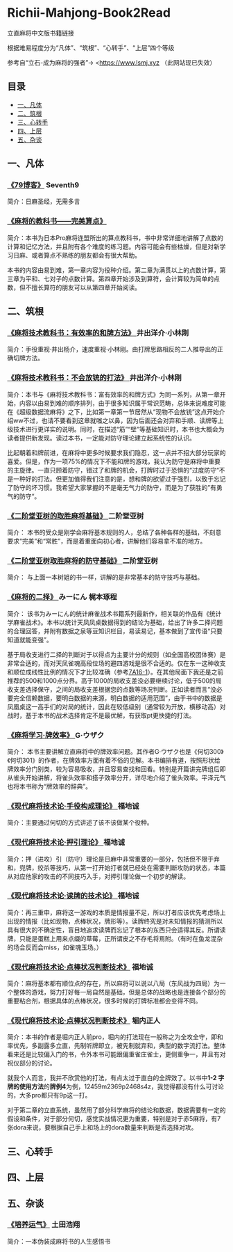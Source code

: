 # Richii-Mahjong-Book2Read

立直麻将中文版书籍链接

根据难易程度分为“凡体”、“筑根”、“心转手”、“上层”四个等级

参考自“立石-成为麻将的强者”→ <https://www.lsmj.xyz （此网站现已失效）

## 目录

- [一、凡体](#一凡体)
- [二、筑根](#二筑根)
- [三、心转手](#三心转手)
- [四、上层](#四上层)
- [五、杂谈](#五杂谈)

## 一、凡体

### [《79博客》](https://www.bilibili.com/read/readlist/rl45758) Seventh9

简介：日麻圣经，无需多言

### [《麻将的教科书——完美算点》](https://www.bilibili.com/read/readlist/rl481924)

简介：本书为日本Pro麻将连盟所出的算点教科书，书中非常详细地讲解了点数的计算和记忆方法，并且附有各个难度的练习题。内容可能会有些枯燥，但是对新学习日麻、或者算点不熟练的朋友都会有很大帮助。

本书的内容由易到难，第一章内容为役种介绍。第二章为满贯以上的点数计算，第三章为平和、七对子的点数计算。第四章开始涉及到算符，会计算较为简单的点数，但不擅长算符的朋友可以从第四章开始阅读。

## 二、筑根

### [《麻将技术教科书：有效率的和牌方法》 ](https://www.bilibili.com/read/readlist/rl480264) 井出洋介·小林刚

简介：手役重视·井出杨介，速度重视·小林刚。由打牌思路相反的二人推导出的正确切牌方法。

### [《麻将技术教科书：不会放铳的打法》 ](https://www.bilibili.com/read/readlist/rl398453) 井出洋介·小林刚

简介：本书与《麻将技术教科书：富有效率的和牌方式》为同一系列，从第一章开始，内容以由易到难的顺序排列，由于很多知识属于常识范畴，总体来说难度可能在《超级数据流麻将》之下，比如第一章第一节居然从“现物不会放铳”这点开始介绍ww不过，也请不要看到这章就嗤之以鼻，因为后面还会对弃和手顺、读牌等上级技术进行更详实的说明。同时，在描述“筋”“壁”等基础知识时，本书也大概会为读者提供新发现。读过本书，一定能对防守理论建立起系统性的认识。 

比起朝着和牌前进，在麻将中更多时候要求我们隐忍，这一点并不招大部分玩家的喜爱。但是，作为一项75%的情况下不能和牌的游戏，我认为防守是麻将中重要的主旋律。一直只顾着防守，错过了和牌的机会，打牌时过于恐惧的“过度防守“不是一种好的打法。但更加值得我们注意的是，想和牌的欲望过于强烈，以致于忘记了防守的坏习惯。我希望大家掌握的不是毫无气力的防守，而是为了获胜的”有勇气的防守“。

### [《二阶堂亚树的取胜麻将基础》 ](https://www.bilibili.com/read/readlist/rl354405) 二阶堂亚树

简介：  本书的受众是刚学会麻将基本规则的人，总结了各种各样的基础，不刻意要求“完美”和“常胜”，而是着重面向初心者，讲解他们容易拿不准的地方。

### [《二阶堂亚树取胜麻将的防守基础》 ](https://www.bilibili.com/read/readlist/rl395555) 二阶堂亚树

简介：  与上面一本树姐的书一样，讲解的是非常基本的防守技巧与基础。

### [《麻将的二择》 ](https://www.bilibili.com/read/readlist/rl116320) みーにん 梶本琢程

简介： 该书为みーにん的统计麻雀战术书籍系列最新作，相关联的作品有《统计学麻雀战术》。本书以统计天凤凤桌数据得到的结论为基础，给出了许多二择问题的合理回答，并附有数据之泉等豆知识栏目，易读易记，基本做到了宣传语“只要知道就能变强”。

基于局收支进行二择的判断对于以得点为主要计分的规则（如全国高校团体赛）是非常合适的，而对天凤雀魂高段位场的避四游戏是很不合适的。仅在东一这种收支和顺位成线性比例的情况下才比较准确（参考[7A16-1](https://www.bilibili.com/read/cv6022827)）。在其他局面下我还是之前推荐的500和1000点分界。高于1000的局收支差没必要继续讨论，低于500的局收支差选择保守，之间的局收支差根据您的点数等场况判断。正如读者而言“没必要完全信赖数据，要明白数据的来源，明白数据的适用范围”，由于书中的数据是凤凰桌这一高手们的对局的统计，因此在较低级别（通常较为开放，横移动高）对战时，基于本书的战术选择肯定不是最优解，有获取pt更快捷的打法。 

### [《麻将学习·牌效率》 ](https://www.bilibili.com/read/readlist/rl509592) G·ウザク

简介：  本书主要讲解立直麻将中的牌效率问题。其作者G·ウザク也是《何切300》《何切301》的作者，在牌效率方面有着不俗的见解。本书编排有道，按照形状给牌效率分门别类，较为容易吸收，并且容易查找和回看。特别是开篇讲完牌组后即从雀头开始讲解，将雀头效率和搭子效率分开，详尽地介绍了雀头效率。平泽元气也将本书称为“牌效率的辞典”。

### [《现代麻将技术论·手役构成理论》 ](https://www.bilibili.com/read/readlist/rl210185) 福地诚

简介：主要通过何切的方式讲述了该不该做某个役种。

### [《现代麻将技术论·押引理论》 ](https://www.bilibili.com/read/readlist/rl219464) 福地诚

简介：押（进攻）引（防守）理论是日麻中非常重要的一部分，包括但不限于弃和，兜牌，绞杀等技巧，从第一打开始打者就已经处在需要判断攻防的状态，本篇从对应他家的攻击的不同技巧入手，对押引理论做一个初步的解读。

### [《现代麻将技术论·读牌的技术论》 ](https://www.bilibili.com/read/readlist/rl230378) 福地诚

简介：再三重申，麻将这一游戏的本质是情报量不足，所以打者应该优先考虑场上出现的情报（比如现物，点棒状况，牌形等）。读牌终究是对未知情报的猜测所以具有很大的不确定性，盲目地追求读牌而忘记了根本的东西只会适得其反。所谓读牌，只能是蛋糕上用来点缀的草莓，正所谓皮之不存毛将焉附。（有时在鱼龙混杂的场合反而会miss，如雀魂玉场。）

### [《现代麻将技术论·点棒状况判断技术》](https://www.bilibili.com/read/readlist/rl244486) 福地诚

简介：麻将基本都有顺位点的存在，所以麻将可以说以八局（东风战为四局）为一个整体的游戏，努力打好每一局自然是基础，但是总体的战略也是连接各个部分的重要粘合剂，根据具体的点棒状况，很多时候的打牌标准都会变得不同。

### [《现代麻将技术论·点棒状况判断技术》](https://www.bilibili.com/read/readlist/rl244486) 堀内正人

简介：本书的作者是堀内正人前pro，堀内的打法现在一般称之为全攻全守，即和率优先，多副露多立直，先制听牌即立，被先制就弃和，典型的数字流打法。整体看来还是比较偏入门的书，令外本书可能跟偏重雀庄雀士，更侧重争一，并且有对祝仪部分的讨论。

就我个人而言，我并不欣赏他的打法，有点太过于直白的全牌效了。以书中**1-2 字牌的使用方法**的**牌例4**为例，12459m2369p2468s4z，我觉得都没有什么可讨论的，大多pro都只有9p这一打。

对于第二章的立直系统，虽然用了部分科学麻将的结论和数据，数据需要有一定的假设和条件，对于部分何切，感觉实战情况更为重要，特别是对于赤5麻将，有7张dora来说，要根据自己手上和场上的dora数量来判断是否选择对攻。



## 三、心转手



## 四、上层



## 五、杂谈

### [《培养运气》](https://www.bilibili.com/read/readlist/rl329524) 土田浩翔

简介：一本伪装成麻将书的人生感悟书
